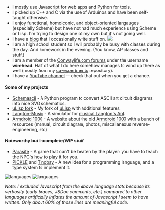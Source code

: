* I mostly use Javascript for web apps and Python for tools.
* I picked up C++ and C via the use of Arduinos and have been self-taught otherwise.
* I enjoy functional, homoiconic, and object-oriented langauges (especially Scheme) but have not had much experience using Scheme or Lisp. I'm trying to design one of my own but it's not going well.
* I have a [blog](https://dragoncoder047.github.io/blog/) that I occasionally write stuff on. ![](https://img.shields.io/github/last-commit/dragoncoder047/blog)
* I am a high school student so I will probably be busy with classes during the day. And homework in the evening. (You know, AP classes and stuff.)
* I am a member of the [Conwaylife.com forums](https://conwaylife.com/forums) under the username **wirehead**. Half of what I do here somehow manages to wind up there as well (mostly from my [ca-experiments](https://github.com/dragoncoder047/ca-experiments) repository).
* I have a [YouTube channel](https://youtube.com/@dragoncoder047?si=LeWERFFGmZtFv3U-) -- check that out when you get a chance.

#### Some of my projects

* [Schemascii](https://github.com/dragoncoder047/schemascii) - A Python program to convert ASCII art circuit diagrams into nice SVG schematics.
* [uLisp fork](https://github.com/dragoncoder047/ulisp-esp32) - My fork of [uLisp](http://ulisp.com/) with additional features
* [Langton-Music](https://github.com/dragoncoder047/langton-music) - A simulator for [musical Langton's Ant](https://dragoncoder047.github.io/langton-music).
* [Armdroid 1000](https://github.com/dragoncoder047/armdroid) - A website about the old [Armdroid 1000](https://dragoncoder047.github.io/armdroid) with a bunch of resources (manual, circuit diagram, photos, miscallaneous reverse-engineering, etc)

#### Noteworthy but incomplete/WIP stuff

* [Parasite](https://github.com/dragoncoder047/parasite) - A game that can't be beaten by the player: you have to teach the NPC's how to play it for you.
* [PICKLE](https://github.com/dragoncoder047/pickle) and [Tinobsy](https://github.com/dragoncoder047/tinobsy) - A new idea for a programming language, and a type system to implement it.

<picture>
  <source media="(prefers-color-scheme: dark)" srcset="https://github-readme-stats.vercel.app/api/top-langs/?username=dragoncoder047&langs_count=100&layout=compact&hide_title=true&theme=dark&hide=javascript,css,html,makefile,markdown">
  <img alt="languages" src="https://github-readme-stats.vercel.app/api/top-langs/?username=dragoncoder047&langs_count=100&layout=compact&hide_title=true&hide=javascript,css,html,makefile,markdown">
</picture>

<picture>
  <source media="(prefers-color-scheme: dark)" srcset="https://github-readme-stats.vercel.app/api/?username=dragoncoder047&hide_title=true&theme=dark&show_icons=true&include_all_commits=true&hide_rank=true">
  <img alt="languages" src="https://github-readme-stats.vercel.app/api/?username=dragoncoder047&hide_title=true&show_icons=true&include_all_commits=true&hide_rank=true">
</picture>

*Note: I excluded Javascript from the above language stats because its verbosity (curly braces, JSDoc comments, etc.) compared to other languages artificially inflates the amount of Javascript I seem to have written. Only about 60% of those lines are meaningful code.*
